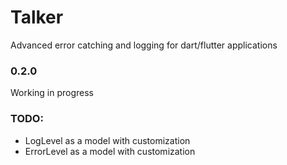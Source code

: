# Talker 
Advanced error catching and logging for dart/flutter applications

### 0.2.0
Working in progress

### TODO:
- LogLevel as a model with customization
- ErrorLevel as a model with customization